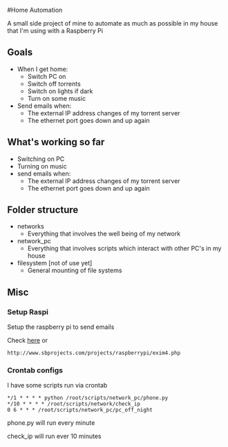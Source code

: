 #Home Automation

A small side project of mine to automate as much as possible in my house that I'm using with a Raspberry Pi

## Goals
 - When I get home:
 	- Switch PC on
 	- Switch off torrents
 	- Switch on lights if dark
 	- Turn on some music
 - Send emails when:
 	- The external IP address changes of my torrent server
 	- The ethernet port goes down and up again

## What's working so far
 - Switching on PC
 - Turning on music
 - send emails when:
 	- The external IP address changes of my torrent server
 	- The ethernet port goes down and up again

## Folder structure
 - networks
 	- Everything that involves the well being of my network
 - network_pc
 	- Everything that involves scripts which interact with other PC's in my house
 - filesystem [not of use yet]
 	- General mounting of file systems

## Misc

### Setup Raspi
Setup the raspberry pi to send emails

Check [here](raspi.md) or

	http://www.sbprojects.com/projects/raspberrypi/exim4.php

### Crontab configs
I have some scripts run via crontab

	*/1 * * * * python /root/scripts/network_pc/phone.py
	*/10 * * * * /root/scripts/network/check_ip
	0 6 * * * /root/scripts/network_pc/pc_off_night

phone.py will run every minute

check_ip will run ever 10 minutes